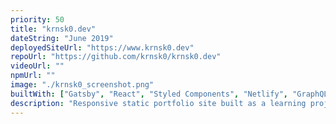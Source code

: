```yaml
---
priority: 50
title: "krnsk0.dev"
dateString: "June 2019"
deployedSiteUrl: "https://www.krnsk0.dev"
repoUrl: "https://github.com/krnsk0/krnsk0.dev"
videoUrl: ""
npmUrl: ""
image: "./krnsk0_screenshot.png"
builtWith: ["Gatsby", "React", "Styled Components", "Netlify", "GraphQL"]
description: "Responsive static portfolio site built as a learning project for Gatsby's take on JAMstack. Builds from Markdown files queried through Gatsby's GraphQL data layer."
---
```


